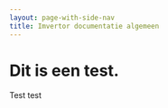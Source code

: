 ```yaml
---
layout: page-with-side-nav
title: Imvertor documentatie algemeen
---
```

# Dit is een test.
Test test
